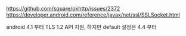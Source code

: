 


https://github.com/square/okhttp/issues/2372
https://developer.android.com/reference/javax/net/ssl/SSLSocket.html

android 4.1 부터 TLS 1.2 API 지원, 하지만 default 설정은 4.4 부터

<!--stackedit_data:
eyJoaXN0b3J5IjpbMTEwNTkxNDczMF19
-->